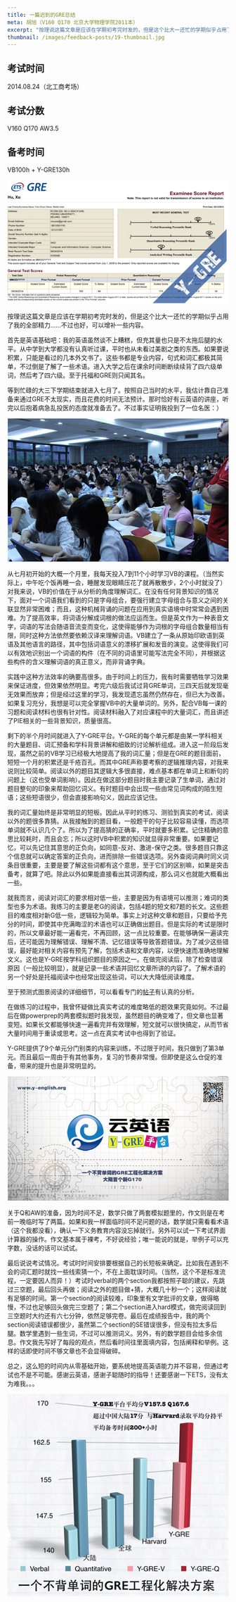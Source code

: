 ```yaml
---
title: 一篇迟到的GRE总结
meta: 胡旭（V160 Q170 北京大学物理学院2011本）
excerpt: "按理说这篇文章是应该在学期初考完时发的，但是这个比大一还忙的学期似乎占用了我的全部精力……不过也好，可以增补一些内容。"
thumbnail: /images/feedback-posts/19-thumbnail.jpg
---
```


## 考试时间

2014.08.24（北工商考场）

## 考试分数

V160 Q170 AW3.5

## 备考时间

VB100h + Y-GRE130h

![Figure 1](/images/feedback-posts/19-1.jpg)

按理说这篇文章是应该在学期初考完时发的，但是这个比大一还忙的学期似乎占用了我的全部精力……不过也好，可以增补一些内容。

首先是英语基础吧：我的英语虽然谈不上糟糕，但充其量也只是不太拖后腿的水平。从中学到大学都没有认真听过课，平时也从未看过美剧之类的东西。如果要说积累，只能是看过的几本外文书了。这些书都是专业内容，句式和词汇都极其简单，不过倒是了解了一些术语。进入大学之后在课余时间断断续续背了四六级单词，然后考了四六级。至于托福和GRE则只闻其名。

等到忙碌的大三下学期结束就进入七月了。按照自己当时的水平，我估计靠自己准备来通过GRE不太现实，而且花费的时间无法预计。那时恰好有云英语的讲座，听完以后抱着病急乱投医的态度就准备去了。不过事实证明我投到了一位名医：）

![Figure 2](/images/feedback-posts/19-2.jpg)

从七月初开始的大概一个月里，我每天投入7到11个小时学习VB的课程。（当然实际上，中午吃个饭再睡一会，睡醒发现眼睛压花了就再散散步，2个小时就没了）对我来说，VB的价值在于从分析的角度理解词汇。在没有任何背景知识的情况下，面对一个词语我们看到的只是字母组合，要强行建立字母组合与意义之间的关联显然非常困难；而且，这种机械背诵的问题在应用到真实语境中时常常会遇到困难。为了提高效率，将词语分解成词根的做法应运而生。但是英文作为一种表音文字，词语的写法会随语音流变而变化，这使得能够作为词根的字母组合数量相当有限，同时这种方法依然要依赖汉译来理解词语。VB建立了一条从原始印欧语到英语及其他语言的路径，其中包括词语意义的漂移扩展和发音的演变。这使得我们可以有效地识别出一个词语的构件（在不同的词语里可能写法完全不同），并根据这些构件的含义理解词语的真正意义，而非背诵字典。

实践中这种方法效率的确要高很多。由于时间上的压力，我有时需要牺牲学习效果来保证进度，但效果依然明显。考完六级后我试过背GRE单词，三四天后就发现毫无效果而放弃；但是经过这里的学习，我发现遗忘虽然仍然存在，但已大为改善。如果复习充分，我想是可以完全掌握VB中的大量单词的。另外，配合VB每一课的习题和阅读材料也很有针对性。阅读材料融入了对应课程中的大量词汇，而且讲述了PIE相关的一些背景知识，质量很高。

剩下的半个月时间就进入了Y-GRE平台。Y-GRE的每个单元都是由某一学科相关的大量题目、词汇预备和学科背景讲解和细致的讨论解析组成。进入这一阶段后发现，虽然之前的VB学习已经极大地提高了我的词汇量；但是在GRE的题目面前，短短一个月的积累还是千疮百孔。而其中GRE声称要考察的逻辑推理内容，对我来说则比较简单。阅读以外的题目其逻辑大多很直接，难点基本都在单词上和断句的问题上（这也受单词影响）。因此在做这部分题目时我主要记录了生单词，通过对题目整句的印象来帮助回忆词义。有时题目中会出现一些由常见词构成的陌生短语；这些短语很少，但会直接影响句义，因此应该记住。

我的词汇量始终是非常明显的短板。因此从平时的练习、测验到真实的考试，阅读以外的题很多靠猜。从我接触到的题目看，一般题干的句子比较容易读懂，而选项单词就不认识几个了。所以为了提高猜的正确率，平时就要多积累。记住精确的意思比较耗时，而且会忘；所以这时VB中积累的知识就显得非常重要。如果要记忆，可以先记住其意思的正负向，如同意-反对、激进-保守之类。很多题目只靠这个信息就可以确定答案的正负向，进而排除一些错误选项。另外查阅词典时同义词条目很重要，主要是要了解这些词都有这个意思，至于它们的区别嘛，如果是突击备考，就算了吧。除此以外如果能直接看出其词源构成，那么词义也就能大概看出一些。

就我而言，阅读对词汇的要求相对低一些，主要是因为有语境可以推测；难词的类型也多为术语。我练习的主要是老G的阅读，包括4题的短文和7题的长文。这些题目的难度相对新G低一些，逻辑较为简单。事实上对这种文章和题目，只要给予充分的时间，即使其中充满晦涩的术语也可以正确做出题目。但是实际的考试是限时的，所以文章最好能一遍看完，不再回顾，这一点比较重要。在能够确保一遍读完后，还可能因为理解错误、理解不清、记忆错误等导致答题错误。为了减少这些错误，最好能对相关内容有预先了解，包括术语和文章内容，以便快速而准确地理解文义。这也是Y-GRE按学科组织题目的原因之一。在做完阅读后，除了检查错误原因（一般比较明显），就是记录一些术语并回忆文章所讲的内容了。了解术语的另一个好处是托福阅读中也经常出现这些词，可以大大降低阅读难度。

至于预测式图景阅读的详细细节，可以看看专门的[帖子](/feedback/post/009/)有认真的分析。

在做练习的过程中，我曾怀疑做比真实考试的难度略低的题效果究竟如何。不过最后在做powerprep的两套模拟题时我发现，虽然题目的确变难了，但文章也显著变短。如果长文都能够快速一遍看完并有效理解，短文就可以很快搞定，从而节省大量时间用于重读或思考。这一点在真实考试中也得到了验证。

Y-GRE提供了9个单元分门别类的内容来训练，不过限于时间，我只做到了第3单元。而且最后一周由于有其他事务，复习的节奏非常慢。但即使是这么仓促的准备，带来的提升也是非常明显的。

![Figure 3](/images/feedback-posts/19-3.jpg)

关于Q和AW的准备，因为时间不足，数学只做了两套模拟题里的，作文则是在考前一晚临时写了两篇。如果和我一样面临时间不足问题的话，数学就只需看看术语（这个我都没看），确认一下义务教育内容没忘掉就行。另外可以试一下考试界面计算器的操作。作文基本属于裸考，不好说经验；唯一能说的就是，举例子可以充字数，没话的话可以试试。

最后说说考试情况。考试时时间安排要根据自己的长短板来确定。比如我在遇到不会的词汇题时就找一些线索猜一个，不在上面耽误时间。（当然，这个不是标准流程，一定要因人而异！）考试时verbal的两个section我都按照子聪的建议，先跳过三空题，最后回头再做；阅读之外的题目做+猜，大概几十秒一个；这样阅读就有足够的时间。第一个section的阅读较难，印象里有文学批评的文章，做得略慢，不过也足够回头做完三空题了；第二个section进入hard模式，做完阅读回到三空题时大约还有六七分钟，依然足够完卷。最后在成绩报告中，我的两个section阅读错误都很少，虽然第二个section的SE错误很多，但没有拉太多后腿。数学里遇到一些生词，不过可以推测词义。另外，有的数学题目会给多余信息。作文我先写好了每段的观点，然后看时间往里面填内容，包括阐释和举例。这样的话即使时间不够文章也不会显得破碎。

总之，这么短的时间内从零基础开始，要系统地提高英语能力并不容易，但通过考试也不是不可能。感谢云英语，感谢子聪随时的指导！还要感谢一下ETS，没有太为难我。。。

![Figure 4](/images/feedback-posts/19-4.jpg)